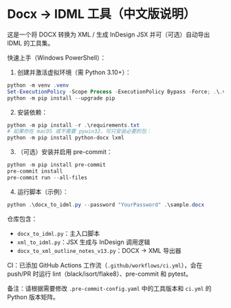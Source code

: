 # Docx -> IDML 工具（中文版说明）

这是一个将 DOCX 转换为 XML / 生成 InDesign JSX 并可（可选）自动导出 IDML 的工具集。

快速上手（Windows PowerShell）：

1. 创建并激活虚拟环境（需 Python 3.10+）：

```powershell
python -m venv .venv
Set-ExecutionPolicy -Scope Process -ExecutionPolicy Bypass -Force; .\.venv\Scripts\Activate.ps1
python -m pip install --upgrade pip
```

2. 安装依赖：

```powershell
python -m pip install -r .\requirements.txt
# 如果你在 macOS 或不需要 pywin32，可只安装必要的包：
python -m pip install python-docx lxml
```

3. （可选）安装并启用 pre-commit：

```powershell
python -m pip install pre-commit
pre-commit install
pre-commit run --all-files
```

4. 运行脚本（示例）：

```powershell
python .\docx_to_idml.py --password "YourPassword" .\sample.docx
```

仓库包含：
- `docx_to_idml.py`：主入口脚本
- `xml_to_idml.py`：JSX 生成与 InDesign 调用逻辑
- `docx_to_xml_outline_notes_v13.py`：DOCX -> XML 导出器

CI：已添加 GitHub Actions 工作流（`.github/workflows/ci.yml`），会在 push/PR 时运行 lint（black/isort/flake8）、pre-commit 和 pytest。

备注：请根据需要修改 `.pre-commit-config.yaml` 中的工具版本和 `ci.yml` 的 Python 版本矩阵。
